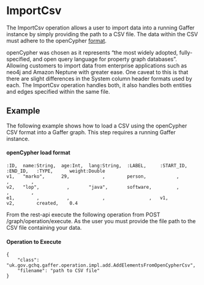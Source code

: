 # ImportCsv

The ImportCsv operation allows a user to import data into a running Gaffer instance by simply
providing the path to a CSV file. The data within the CSV must adhere to the openCypher [format](./openCypher).

openCypher was chosen as it represents “the most widely adopted, fully-specified, and open query
language for property graph databases”. Allowing customers to import data from enterprise applications
such as neo4j and Amazon Neptune with greater ease. One caveat to this is that there are slight differences
in the System column header formats used by each. The ImportCsv operation handles both, it also handles
both entities and edges specified within the same file.

## Example
The following example shows how to load a CSV using the openCypher CSV format into a Gaffer graph.
This step requires a running Gaffer instance.
#### openCypher load format
```
:ID,  name:String,  age:Int,  lang:String,  :LABEL,     :START_ID,  :END_ID,   :TYPE,      weight:Double
v1,   "marko",      29,            ,        person,           ,         ,        ,
v2,   "lop",          ,       "java",       software,         ,         ,        ,
e1,        ,          ,            ,                ,   v1,         v2,        created,    0.4
```

From the rest-api execute the following operation from POST /graph/operation/execute. As the user you must provide the
file path to the CSV file containing your data.
#### Operation to Execute
```
{
    "class": "uk.gov.gchq.gaffer.operation.impl.add.AddElementsFromOpenCypherCsv",
    "filename": "path to CSV file"
}
```